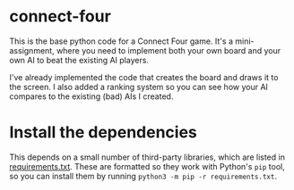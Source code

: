# connect-four
This is the base python code for a Connect Four game. It's a mini-assignment, where you need to implement both your own board and your own AI to beat the existing AI players.

I've already implemented the code that creates the board and draws it to the screen. I also added a ranking system so you can see how your AI compares to the existing (bad) AIs I created.

# Install the dependencies

This depends on a small number of third-party libraries, which are listed in [requirements.txt](requirements.txt). These are formatted so they work with Python's `pip` tool, so you can install them by running `python3 -m pip -r requirements.txt`.
